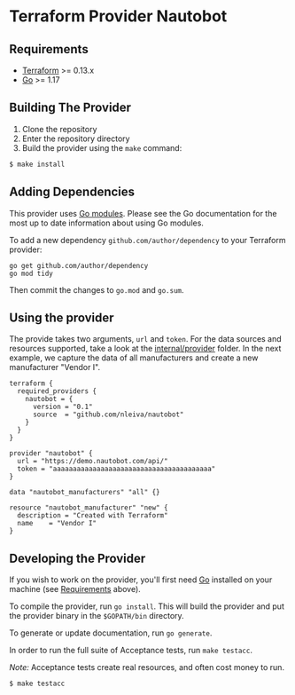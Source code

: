 # Terraform Provider Nautobot 

## Requirements

-	[Terraform](https://www.terraform.io/downloads.html) >= 0.13.x
-	[Go](https://golang.org/doc/install) >= 1.17

## Building The Provider

1. Clone the repository
2. Enter the repository directory
3. Build the provider using the `make` command: 
```sh
$ make install
```

## Adding Dependencies

This provider uses [Go modules](https://github.com/golang/go/wiki/Modules).
Please see the Go documentation for the most up to date information about using Go modules.

To add a new dependency `github.com/author/dependency` to your Terraform provider:

```
go get github.com/author/dependency
go mod tidy
```

Then commit the changes to `go.mod` and `go.sum`.

## Using the provider


The provide takes two arguments, `url` and `token`. For the data sources and resources supported, take a look at the [internal/provider](internal/provider) folder. In the next example, we capture the data of all manufacturers and create a new manufacturer "Vendor I".


```hcl
terraform {
  required_providers {
    nautobot = {
      version = "0.1"
      source  = "github.com/nleiva/nautobot"
    }
  }
}

provider "nautobot" {
  url = "https://demo.nautobot.com/api/"
  token = "aaaaaaaaaaaaaaaaaaaaaaaaaaaaaaaaaaaaaaaa"
}

data "nautobot_manufacturers" "all" {}

resource "nautobot_manufacturer" "new" {
  description = "Created with Terraform"
  name    = "Vendor I"
}
```

## Developing the Provider

If you wish to work on the provider, you'll first need [Go](http://www.golang.org) installed on your machine (see [Requirements](#requirements) above).

To compile the provider, run `go install`. This will build the provider and put the provider binary in the `$GOPATH/bin` directory.

To generate or update documentation, run `go generate`.

In order to run the full suite of Acceptance tests, run `make testacc`.

*Note:* Acceptance tests create real resources, and often cost money to run.

```sh
$ make testacc
```
